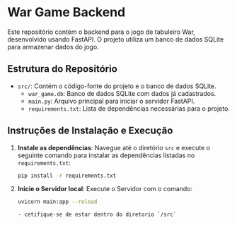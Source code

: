 # War Game Backend

Este repositório contém o backend para o jogo de tabuleiro War, desenvolvido usando FastAPI. O projeto utiliza um banco de dados SQLite para armazenar dados do jogo.

## Estrutura do Repositório

- `src/`: Contém o código-fonte do projeto e o banco de dados SQLite.
  - `war_game.db`: Banco de dados SQLite com dados já cadastrados.
  - `main.py`: Arquivo principal para iniciar o servidor FastAPI.
  - `requirements.txt`: Lista de dependências necessárias para o projeto.

## Instruções de Instalação e Execução

1. **Instale as dependências**:
   Navegue até o diretório `src` e execute o seguinte comando para instalar as dependências listadas no `requirements.txt`:
   ```bash
   pip install -r requirements.txt

1. **Inicie o Servidor local**:
   Execute o Servidor com o comando:
   ```bash
   uvicorn main:app --reload

   - cetifique-se de estar dentro do diretorio `/src`